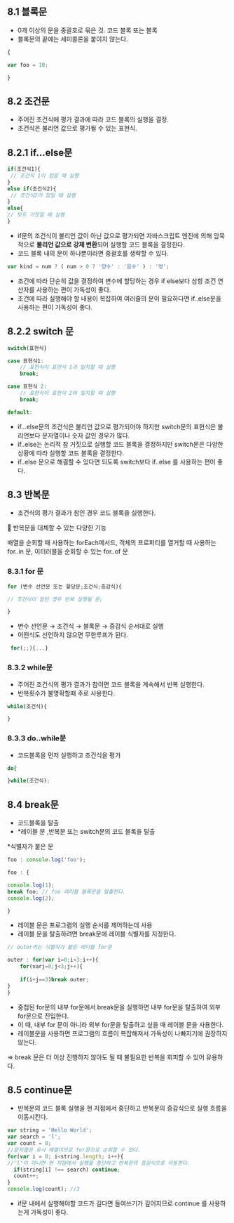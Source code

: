 ## 8.1 블록문

- 0개 이상의 문을 중괄호로 묶은 것. 코드 블록 또는 블록
- 블록문의 끝에는 세미콜론을 붙이지 않는다.

```jsx
{

var foo = 10;

}
```

## 8.2 조건문

- 주어진 조건식에 평가 결과에 따라 코드 블록의 실행을 결정.
- 조건식은 불리언 값으로 평가될 수 있는 표현식.

## 8.2.1 if…else문

```jsx
if(조건식1){
 // 조건식 1이 참일 때 실행
}
else if(조건식2){
 // 조건식2가 참일 때 실행 
}
else{
// 모두 거짓일 때 실행 
}
```

- if문의 조건식이 불리언 값이 아닌 값으로 평가되면 자바스크립트 엔진에 의해 암묵적으로 **불리언 값으로 강제 변환**되어 실행할 코드 블록을 결정한다.
- 코드 블록 내의 문이 하나뿐이라면 중괄호를 생략할 수 있다.

```jsx
var kind = num ? ( num > 0 ? '양수' : '음수' ) : '영';
```

- 조건에 따라 단순히 값을 결정하여 변수에 할당하는 경우 if else보다 삼항 조건 연산자를 사용하는 편이 가독성이 좋다.
- 조건에 따라 실행해야 할 내용이 복잡하여 여러줄의 문이 필요하다면 if..else문을 사용하는 편이 가독성이 좋다.

## 8.2.2 switch 문

```jsx
switch(표현식}

case 표현식1:
	// 표현식이 표현식 1과 일치할 때 실행
	break;

case 표현식 2:
	// 표현식이 표현식 2와 일치할 때 실행
	break;

default:
```

- if…else문의 조건식은 불리언 값으로 평가되어야 하지만 switch문의 표현식은 불리언보다 문자열이나 숫자 값인 경우가 많다.
- if..else는 논리적 참 거짓으로 실행할 코드 블록을 결정하지만 switch문은 다양한 상황에 따라 실행할 코드 블록을 결정한다.
- if..else 문으로 해결할 수 있다면 되도록 switch보다 if..else 를 사용하는 편이 좋다.

## 8.3 반복문

- 조건식의 평가 결과가 참인 경우 코드 블록을 실행한다.

<aside>
📌 반복문을 대체할 수 있는 다양한 기능

배열을 순회할 때 사용하는 forEach메서드, 객체의 프로퍼티를 열거할 때 사용하는 for..in 문,
이터러블을 순회할 수 있는 for..of 문

</aside>

### 8.3.1 for 문

```jsx
for (변수 선언문 또는 할당문;조건식;증감식){

// 조건식이 참인 경우 반복 실행될 문;

}
```

- 변수 선언문 → 조건식 → 블록문 → 증감식 순서대로 실행
- 어떤식도 선언하지 않으면 무한루프가 된다.

```jsx
 for(;;){...}
```

### 8.3.2 while문

- 주어진 조건식의 평가 결과가 참이면 코드 블록을 계속해서 반복 실행한다.
- 반복횟수가 불명확할때 주로 사용한다.

```jsx
while(조건식){

}

```

### 8.3.3 do..while문

- 코드블록을 먼저 실행하고 조건식을 평가

```jsx
do{

}while(조건식);

```

## 8.4 break문

- 코드블록을 탈출
- *레이블 문 ,반복문 또는 switch문의 코드 블록을 탈출

*식별자가 붙은 문 

```jsx
foo : console.log('foo');

foo : {

console.log(1);
break foo; // foo 레이블 블록문을 탈출한다.
console.log(2);

} 
```

- 레이블 문은 프로그램의 실행 순서를 제어하는데 사용
- 레이블 문을 탈출하려면 break문에 레이블 식별자를 지정한다.

```jsx
// outer라는 식별자가 붙은 레이블 for문

outer : for(var i=0;i<3;i++){
	for(varj=0;j<3;j++){
	
	if(i+j==3)break outer;
}
}
```

- 중첩된 for문의 내부 for문에서 break문을 실행하면 내부 for문을 탈출하여 외부 for문으로 진입한다.
- 이 때, 내부 for 문이 아니라 외부 for문을 탈출하고 싶을 때 레이블 문을 사용한다.
- 레이블문을 사용하면 프로그램의 흐름이 복잡해져서 가독성이 나빠지기에 권장하지 않는다.

⇒ break 문은 더 이상 진행하지 않아도 될 때 불필요한 반복을 회피할 수 있어 유용하다.

## 8.5 continue문

- 반복문의 코드 블록 실행을 현 지점에서 중단하고 반복문의 증감식으로 실행 흐름을 이동시킨다.

```jsx
var string = 'Hello World';
var search = 'l';
var count = 0;
//문자열은 유사 배열이므로 for문으로 순회할 수 있다.
for(var i = 0; i<string.length; i++){
//'l'이 아니면 현 지점에서 실행을 중단하고 반복문의 증감식으로 이동한다.
  if(string[i] !== search) continue;
  count++;
}
console.log(count); //3
```

- if문 내에서 실행해야할 코드가 길다면 들여쓰기가 깊어지므로 continue 를 사용하는게 가독성이 좋다.
